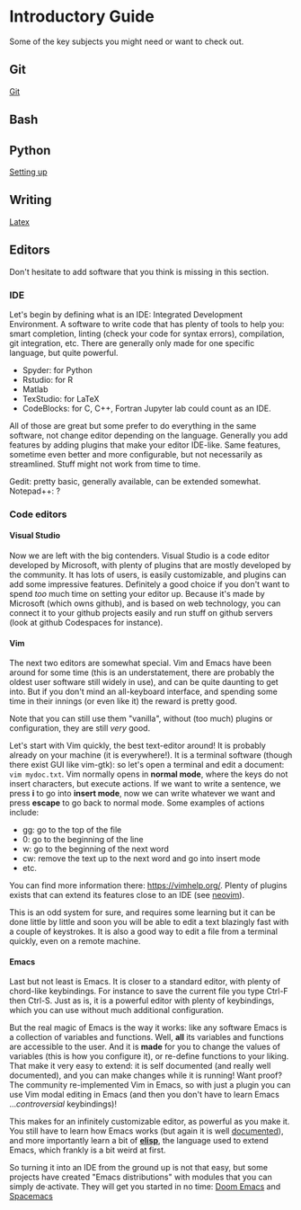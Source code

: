 # Introductory Guide

Some of the key subjects you might need or want to check out.

## Git

[Git](Using_github_guide.md)

## Bash


## Python

[Setting up](setting_up_guide.md)

## Writing

[Latex](Latex)

## Editors

Don't hesitate to add software that you think is missing in this section.

### IDE

Let's begin by defining what is an IDE: Integrated Development Environment. A software to write code that has plenty of tools to help you: smart completion, linting (check your code for syntax errors), compilation, git integration, etc.
There are generally only made for one specific language, but quite powerful.
- Spyder: for Python
- Rstudio: for R
- Matlab
- TexStudio: for LaTeX
- CodeBlocks: for C, C++, Fortran
Jupyter lab could count as an IDE.

All of those are great but some prefer to do everything in the same software, not change editor depending on the language.
Generally you add features by adding plugins that make your editor IDE-like.
Same features, sometime even better and more configurable, but not necessarily as streamlined. Stuff might not work from time to time.

Gedit: pretty basic, generally available, can be extended somewhat.
Notepad++: ?

### Code editors

#### Visual Studio

Now we are left with the big contenders.
Visual Studio is a code editor developed by Microsoft, with plenty of plugins that are mostly developed by the community.
It has lots of users, is easily customizable, and plugins can add some impressive features. Definitely a good choice if you don't want to spend *too* much time on setting your editor up.
Because it's made by Microsoft (which owns github), and is based on web technology, you can connect it to your github projects easily and run stuff on github servers (look at github Codespaces for instance).

#### Vim

The next two editors are somewhat special. Vim and Emacs have been around for some time (this is an understatement, there are probably the oldest user software still widely in use), and can be quite daunting to get into. But if you don't mind an all-keyboard interface, and spending some time in their innings (or even like it) the reward is pretty good.

Note that you can still use them "vanilla", without (too much) plugins or configuration, they are still *very* good.

Let's start with Vim quickly, the best text-editor around!
It is probably already on your machine (it is everywhere!). It is a terminal software (though there exist GUI like vim-gtk): so let's open a terminal and edit a document: `vim mydoc.txt`.
Vim normally opens in **normal mode**, where the keys do not insert characters, but execute actions.
If we want to write a sentence, we press **i** to go into **insert mode**, now we can write whatever we want and press **escape** to go back to normal mode.
Some examples of actions include:
- gg: go to the top of the file
- 0: go to the beginning of the line
- w: go to the beginning of the next word
- cw: remove the text up to the next word and go into insert mode
- etc.

You can find more information there: https://vimhelp.org/.
Plenty of plugins exists that can extend its features close to an IDE (see [neovim](https://neovim.io/)).

This is an odd system for sure, and requires some learning but it can be done little by little and soon you will be able to edit a text blazingly fast with a couple of keystrokes.
It is also a good way to edit a file from a terminal quickly, even on a remote machine.

#### Emacs

Last but not least is Emacs. It is closer to a standard editor, with plenty of chord-like keybindings. For instance to save the current file you type Ctrl-F then Ctrl-S.
Just as is, it is a powerful editor with plenty of keybindings, which you can use without much additional configuration.

But the real magic of Emacs is the way it works: like any software Emacs is a collection of variables and functions. Well, **all** its variables and functions are accessible to the user.
And it is **made** for you to change the values of variables (this is how you configure it), or re-define functions to your liking.
That make it very easy to extend: it is self documented (and really well documented), and you can make changes while it is running!
Want proof? The community re-implemented Vim in Emacs, so with just a plugin you can use Vim modal editing in Emacs (and then you don't have to learn Emacs ...*controversial* keybindings)!

This makes for an infinitely customizable editor, as powerful as you make it. You still have to learn how Emacs works (but again it is well [documented](https://www.gnu.org/software/emacs/manual/emacs.html)), and more importantly learn a bit of [**elisp**](https://www.gnu.org/software/emacs/manual/elisp.html), the language used to extend Emacs, which frankly is a bit weird at first.

So turning it into an IDE from the ground up is not that easy, but some projects have created "Emacs distributions" with modules that you can simply de·activate. They will get you started in no time: [Doom Emacs](https://github.com/doomemacs/doomemacs) and [Spacemacs](https://www.spacemacs.org/)

